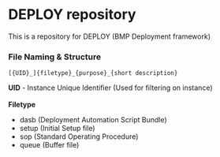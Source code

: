# DEPLOY repository


This is a repository for DEPLOY (BMP Deployment framework)


### File Naming & Structure

`[{UID}_]{filetype}_{purpose}_{short description}`<br>

**UID** - Instance Unique Identifier (Used for filtering on instance)<br><br>
**Filetype**<br>

- dasb (Deployment Automation Script Bundle)
- setup (Initial Setup file)
- sop (Standard Operating Procedure)
- queue (Buffer file)
